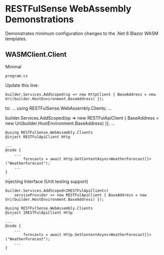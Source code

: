 # RESTFulSense WebAssembly Demonstrations

Demonstrates minimum configuration changes to the .Net 6 Blazor WASM templates.

## WASMClient.Client

Minimal 

`program.cs`

Update this line:
```
builder.Services.AddScoped(sp => new HttpClient { BaseAddress = new Uri(builder.HostEnvironment.BaseAddress) });
```
to:
...
using RESTFulSense.WebAssembly.Clients;
...

builder.Services.AddScoped(sp => new RESTFulApiClient { BaseAddress = new Uri(builder.HostEnvironment.BaseAddress) });
...


```
@using RESTFulSense.WebAssembly.Clients
@inject RESTFulApiClient Http

...
@code {
    ...
        forecasts = await Http.GetContentAsync<WeatherForecast[]>("WeatherForecast");
    ...
}

```

Injecting Interface (Unit testing support)
```
builder.Services.AddScoped<IRESTFulApiClient>(
    serviceProvider => new RESTFulApiClient { BaseAddress = new Uri(builder.HostEnvironment.BaseAddress) });
```

```
@using RESTFulSense.WebAssembly.Clients
@inject IRESTFulApiClient Http

...
@code {
    ...
        forecasts = await Http.GetContentAsync<WeatherForecast[]>("WeatherForecast");
    ...
}
```

